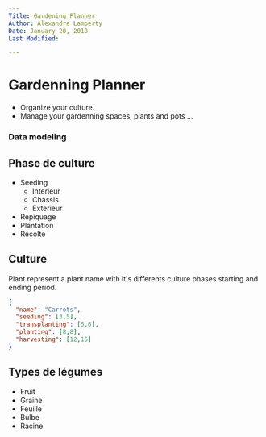 ```yaml
---
Title: Gardening Planner
Author: Alexandre Lamberty
Date: January 20, 2018
Last Modified: 

---
```

# Gardenning Planner

- Organize your culture.
- Manage your gardenning spaces, plants and pots …


### Data modeling

## Phase de culture

- Seeding
  - Interieur
  - Chassis
  - Exterieur
- Repiquage
- Plantation
- Récolte

## Culture
Plant represent a plant name with it's differents culture phases starting and ending period.

```json
{
  "name": "Carrots",
  "seeding": [3,5],
  "transplanting": [5,6],
  "planting": [8,8],
  "harvesting": [12,15]
}
```

## Types de légumes

- Fruit
- Graine
- Feuille
- Bulbe
- Racine
